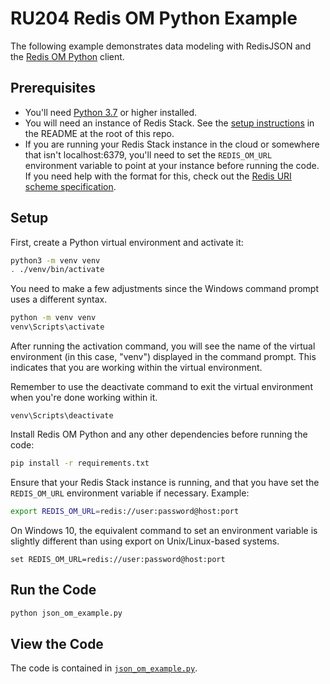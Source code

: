 # RU204 Redis OM Python Example

The following example demonstrates data modeling with RedisJSON and the [Redis OM Python](https://github.com/redis/redis-om-python) client.

## Prerequisites

* You'll need [Python 3.7](https://www.python.org/downloads/) or higher installed.
* You will need an instance of Redis Stack.  See the [setup instructions](/README.md) in the README at the root of this repo.
* If you are running your Redis Stack instance in the cloud or somewhere that isn't localhost:6379, you'll need to set the `REDIS_OM_URL` environment variable to point at your instance before running the code.  If you need help with the format for this, check out the [Redis URI scheme specification](https://www.iana.org/assignments/uri-schemes/prov/redis).

## Setup

First, create a Python virtual environment and activate it:

```bash
python3 -m venv venv
. ./venv/bin/activate
```

You need to make a few adjustments since the Windows command prompt uses a different syntax. 
```cmd
python -m venv venv
venv\Scripts\activate
```
After running the activation command, you will see the name of the virtual environment (in this case, "venv") displayed in the command prompt. This indicates that you are working within the virtual environment.

Remember to use the deactivate command to exit the virtual environment when you're done working within it.
```
venv\Scripts\deactivate
```

Install Redis OM Python and any other dependencies before running the code:

```bash
pip install -r requirements.txt
```

Ensure that your Redis Stack instance is running, and that you have set the `REDIS_OM_URL` environment variable if necessary.  Example:

```bash
export REDIS_OM_URL=redis://user:password@host:port
```

On Windows 10, the equivalent command to set an environment variable is slightly different than using export on Unix/Linux-based systems. 
```
set REDIS_OM_URL=redis://user:password@host:port
```

## Run the Code

```bash
python json_om_example.py
```

## View the Code

The code is contained in [`json_om_example.py`](./json_om_example.py).